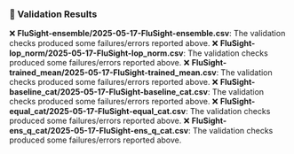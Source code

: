 ### 🧪 Validation Results
❌ **FluSight-ensemble/2025-05-17-FluSight-ensemble.csv**: 
The validation checks produced some failures/errors reported above.
❌ **FluSight-lop_norm/2025-05-17-FluSight-lop_norm.csv**: 
The validation checks produced some failures/errors reported above.
❌ **FluSight-trained_mean/2025-05-17-FluSight-trained_mean.csv**: 
The validation checks produced some failures/errors reported above.
❌ **FluSight-baseline_cat/2025-05-17-FluSight-baseline_cat.csv**: 
The validation checks produced some failures/errors reported above.
❌ **FluSight-equal_cat/2025-05-17-FluSight-equal_cat.csv**: 
The validation checks produced some failures/errors reported above.
❌ **FluSight-ens_q_cat/2025-05-17-FluSight-ens_q_cat.csv**: 
The validation checks produced some failures/errors reported above.
